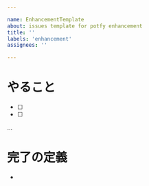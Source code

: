```yaml
---

name: EnhancementTemplate
about: issues template for potfy enhancement
title: ''
labels: 'enhancement'
assignees: ''

---
```


# やること
- [ ] 
- [ ] 
...

# 完了の定義
- 